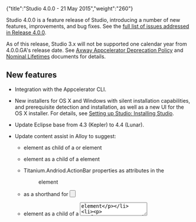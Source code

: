 {"title":"Studio 4.0.0 - 21 May 2015","weight":"260"}

Studio 4.0.0 is a feature release of Studio, introducing a number of new features, improvements, and bug fixes. See the [full list of issues addressed in Release 4.0.0](https://jira.appcelerator.org/issues/?filter=16719).

As of this release, Studio 3.x will not be supported one calendar year from 4.0.0.GA's release date. See [Axway Appcelerator Deprecation Policy](/docs/appc/AMPLIFY_Appcelerator_Services_Overview/Axway_Appcelerator_Deprecation_Policy/) and [Nominal Lifetimes](/docs/appc/AMPLIFY_Appcelerator_Services_Overview/Axway_Appcelerator_Product_Lifecycle/#nominal-lifetimes) documents for details.

## New features

* Integration with the Appcelerator CLI.

* New installers for OS X and Windows with silent installation capabilities, and prerequisite detection and installation, as well as a new UI for the OS X installer. For details, see [Setting up Studio: Installing Studio](/docs/appc/Titanium_SDK/Titanium_SDK_Getting_Started/Installation_and_Configuration/Setting_up_Studio/#installingstudioInstallingStudio).

* Update Eclipse base from 4.3 (Kepler) to 4.4 (Lunar).

* Update content assist in Alloy to suggest:

    * <ActionBar/> element as child of a <TabGroup/> or <Window/> element

    * <AndroidView/> element as a child of a <AlertDialog/> element

    * Titanium.Andriod.ActionBar properties as attributes in the <Menu/> element

    * <FixedSpace/> as a shorthand for <Button systemButton=“Ti.UI.iPhone.SystemButton.FIXED\_SPACE>

    * <KeyboardToolbar/> element as a child of a <TextArea/> element

    * <LeftNavButtons/> and <RightNavButtons/> as a child of a <Window/> element

    * Shorthand notation for Ti.UI.KEYBOARD\_\* and Ti.UI.RETURNKEY\_\* constants

* Add hyperlink detector to jump from i18n translation keys in JavaScript properties, TSS attributes, XML node text and XML localized attributes, such as titleid, to their definition in strings.xml files. In an Alloy JavaScript, TSS or XML file, hold the **Command** key for Macs or **Control** key for Linux and Windows, then hover over a localized function with an i18n translation key. The localized function turns into a hyperlink. Click the hyperlink to jump to the entry in the i18n/en/strings.xml file. You can also click on the i18n translation key and hit the **F3** key. Previously, this feature was only supported with the localization functions in the XML files.

## Known issues

### Mobile web application does not launch in the browser

After building a mobile web application in Studio, Studio does not launch the application in a browser ([TISTUD-7428](https://jira.appcelerator.org/browse/TISTUD-7428)). To workaround this issue, create your own web server to launch the application. Instructions will be available in the linked ticket.
